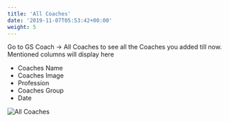 ```yaml
---
title: 'All Coaches'
date: '2019-11-07T05:53:42+00:00'
weight: 5
---
```


Go to GS Coach -&gt; All Coaches to see all the Coaches you added till now. Mentioned columns will display here

- Coaches Name
- Coaches Image
- Profession
- Coaches Group
- Date

![All Coaches](http://coach.gsplugins.com/wp-content/uploads/2015/11/All_Coaches.png "All Coaches")